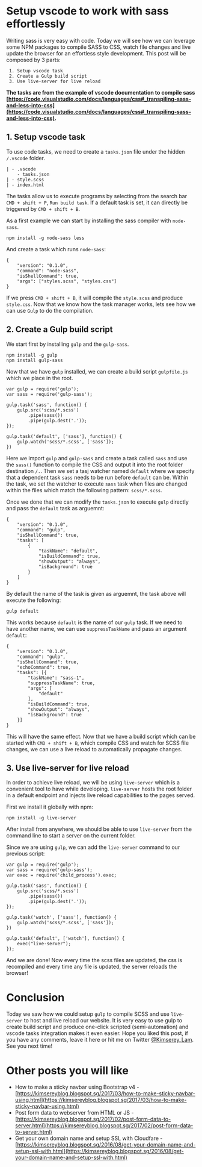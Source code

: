 # Setup vscode to work with sass effortlessly

Writing sass is very easy with code. Today we will see how we can leverage some NPM packages to compile SASS to CSS, watch file changes and live update the browser for an effortless style development. This post will be composed by 3 parts:

```
 1. Setup vscode task
 2. Create a Gulp build script
 3. Use live-server for live reload
```

__The tasks are from the example of vscode documentation to compile sass [https://code.visualstudio.com/docs/languages/css#_transpiling-sass-and-less-into-css](https://code.visualstudio.com/docs/languages/css#_transpiling-sass-and-less-into-css).__

## 1. Setup vscode task

To use code tasks, we need to create a `tasks.json` file under the hidden `/.vscode` folder.

```
| - .vscode
    - tasks.json
| - style.scss
| - index.html

```

The tasks allow us to execute programs by selecting from the search bar `CMD + shift + P`, `Run build task`. If a default task is set, it can directly be triggered by `CMD + shift + B`.

As a first example we can start by installing the sass compiler with `node-sass`.

```
npm install -g node-sass less
```

And create a task which runs `node-sass`:

```
{
    "version": "0.1.0",
    "command": "node-sass",
    "isShellCommand": true,
    "args": ["styles.scss", "styles.css"]
}
```

If we press `CMD + shift + B`, it will compile the `style.scss` and produce `style.css`.
Now that we know how the task manager works, lets see how we can use `Gulp` to do the compilation.

## 2. Create a Gulp build script

We start first by installing `gulp` and the `gulp-sass`.

```
npm install -g gulp
npm install gulp-sass
```

Now that we have `gulp` installed, we can create a build script `gulpfile.js` which we place in the root.

```
var gulp = require('gulp');
var sass = require('gulp-sass');

gulp.task('sass', function() {
    gulp.src('scss/*.scss')
        .pipe(sass())
        .pipe(gulp.dest('.'));
});

gulp.task('default', ['sass'], function() {
    gulp.watch('scss/*.scss', ['sass']);
})
```

Here we import `gulp` and `gulp-sass` and create a task called `sass` and use the `sass()` function to compile the CSS and output it into the root folder destination `/.`.
Then we set a tasj watcher named `default` where we specify that a dependent task `sass` needs to be run before `default` can be. Within the task, we set the watcher to execute `sass` task when files are changed within the files which match the following pattern: `scss/*.scss`.

Once we done that we can modify the `tasks.json` to execute `gulp` directly and pass the `default` task as arguemnt:

```
{
    "version": "0.1.0",
    "command": "gulp",
    "isShellCommand": true,
    "tasks": [
        {
            "taskName": "default",
            "isBuildCommand": true,
            "showOutput": "always",
            "isBackground": true
        }
    ]
}
```

By default the name of the task is given as arguemnt, the task above will execute the following: 

`gulp default`

This works because `default` is the name of our `gulp` task. If we need to have another name, we can use `suppressTaskName` and pass an argument `default`:

```
{
    "version": "0.1.0",
    "command": "gulp",
    "isShellCommand": true,
    "echoCommand": true,
    "tasks": [{
        "taskName": "sass-1",
        "suppressTaskName": true,
        "args": [
            "default"
        ],
        "isBuildCommand": true,
        "showOutput": "always",
        "isBackground": true
    }]
}
```

This will have the same effect.
Now that we have a build script which can be started with `CMD + shift + B`, which compile CSS and watch for SCSS file changes, we can use a live reload to automatically propagate changes.

##  3. Use live-server for live reload

In order to achieve live reload, we will be using `live-server` which is a convenient tool to have while developing. `live-server` hosts the root folder in a default endpoint and injects live reload capabilities to the pages served.

First we install it globally with npm:

```
npm install -g live-server
```

After install from anywhere, we should be able to use `live-server` from the command line to start a server on the current folder.

Since we are using `gulp`, we can add the `live-server` command to our previous script:

```
var gulp = require('gulp');
var sass = require('gulp-sass');
var exec = require('child_process').exec;

gulp.task('sass', function() {
    gulp.src('scss/*.scss')
        .pipe(sass())
        .pipe(gulp.dest('.'));
});

gulp.task('watch', ['sass'], function() {
    gulp.watch('scss/*.scss', ['sass']);
})

gulp.task('default', ['watch'], function() {
    exec("live-server");
});
```

And we are done! Now every time the scss files are updated, the css is recompiled and every time any file is updated, the server reloads the browser!

# Conclusion

Today we saw how we could setup `gulp` to compile SCSS and use `live-server` to host and live reload our website. It is very easy to use gulp to create build script and produce one-click scripted (semi-automation) and vscode tasks integration makes it even easier. Hope you liked this post, if you have any comments, leave it here or hit me on Twitter [@Kimserey_Lam](https://twitter.com/Kimserey_Lam). See you next time!

# Other posts you will like

- How to make a sticky navbar using Bootstrap v4 -[https://kimsereyblog.blogspot.sg/2017/03/how-to-make-sticky-navbar-using.html](https://kimsereyblog.blogspot.sg/2017/03/how-to-make-sticky-navbar-using.html)
- Post form data to webserver from HTML or JS - [https://kimsereyblog.blogspot.sg/2017/02/post-form-data-to-server.html](https://kimsereyblog.blogspot.sg/2017/02/post-form-data-to-server.html)
- Get your own domain name and setup SSL with Cloudfare - [https://kimsereyblog.blogspot.sg/2016/08/get-your-domain-name-and-setup-ssl-with.html](https://kimsereyblog.blogspot.sg/2016/08/get-your-domain-name-and-setup-ssl-with.html)

